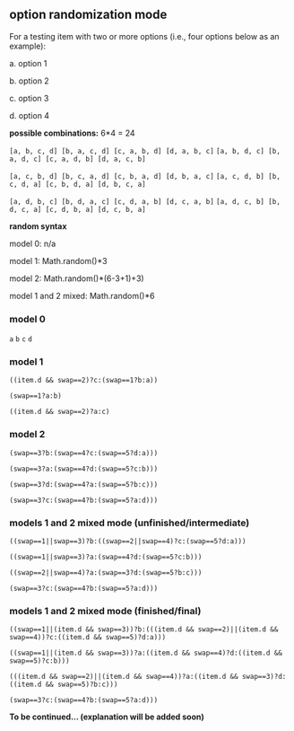 ## option randomization mode

For a testing item with two or more options (i.e., four options below as an example):

a. option 1

b. option 2

c. option 3

d. option 4

**possible combinations:** 6*4 = 24

`[a, b, c, d] [b, a, c, d] [c, a, b, d] [d, a, b, c]`
`[a, b, d, c] [b, a, d, c] [c, a, d, b] [d, a, c, b]`

`[a, c, b, d] [b, c, a, d] [c, b, a, d] [d, b, a, c]`
`[a, c, d, b] [b, c, d, a] [c, b, d, a] [d, b, c, a]`

`[a, d, b, c] [b, d, a, c] [c, d, a, b] [d, c, a, b]`
`[a, d, c, b] [b, d, c, a] [c, d, b, a] [d, c, b, a]`

**random syntax**

model 0: n/a

model 1: Math.random()*3

model 2: Math.random()*(6-3+1)+3)

model 1 and 2 mixed: Math.random()*6

### model 0

`a`
`b`
`c`
`d`

### model 1

`((item.d && swap==2)?c:(swap==1?b:a))`

`(swap==1?a:b)`

`((item.d && swap==2)?a:c)`

### model 2

`(swap==3?b:(swap==4?c:(swap==5?d:a)))`

`(swap==3?a:(swap==4?d:(swap==5?c:b)))`

`(swap==3?d:(swap==4?a:(swap==5?b:c)))`

`(swap==3?c:(swap==4?b:(swap==5?a:d)))`

### models 1 and 2 mixed mode (unfinished/intermediate)

`((swap==1||swap==3)?b:((swap==2||swap==4)?c:(swap==5?d:a)))`

`((swap==1||swap==3)?a:(swap==4?d:(swap==5?c:b)))`

`((swap==2||swap==4)?a:(swap==3?d:(swap==5?b:c)))`

`(swap==3?c:(swap==4?b:(swap==5?a:d)))`

### models 1 and 2 mixed mode (finished/final)

`((swap==1||(item.d && swap==3))?b:(((item.d && swap==2)||(item.d && swap==4))?c:((item.d && swap==5)?d:a)))`

`((swap==1||(item.d && swap==3))?a:((item.d && swap==4)?d:((item.d && swap==5)?c:b)))`

`(((item.d && swap==2)||(item.d && swap==4))?a:((item.d && swap==3)?d:((item.d && swap==5)?b:c)))`

`(swap==3?c:(swap==4?b:(swap==5?a:d)))`

**To be continued... (explanation will be added soon)**
